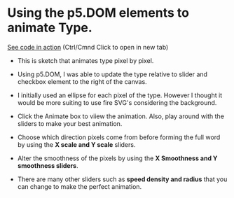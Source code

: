 # Using the p5.DOM elements to animate Type.

[See code in action](https://mgn00150905.github.io/GenerativeDesignProjects/Animation_With_DOM) (Ctrl/Cmnd Click to open in new tab)

* This is sketch that animates type pixel by pixel.

* Using p5.DOM, I was able to update the type relative to slider and checkbox element to the right of the canvas.

* I initially used an ellipse for each pixel of the type. However I thought it would be more suiting to use fire SVG's considering the    background.

* Click the Animate box to viiew the animation. Also, play around with the sliders to make your best animation.

* Choose which direction pixels come from before forming the full word by using the __X scale and Y scale__ sliders.

* Alter the smoothness of the pixels by using the __X Smoothness and Y smoothness sliders__.

* There are many other sliders such as __speed density and radius__ that you can change to make the perfect animation. 
